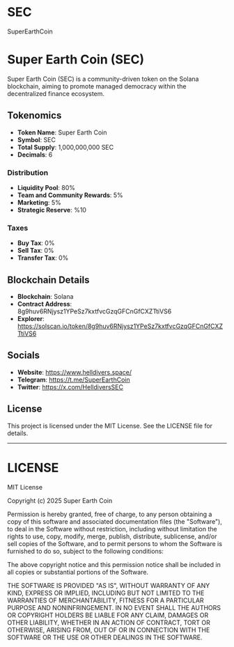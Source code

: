 # SEC
SuperEarthCoin

# Super Earth Coin (SEC)

Super Earth Coin (SEC) is a community-driven token on the Solana blockchain, aiming to promote managed democracy within the decentralized finance ecosystem.

## Tokenomics

- **Token Name**: Super Earth Coin
- **Symbol**: SEC
- **Total Supply**: 1,000,000,000 SEC
- **Decimals**: 6

### Distribution
- **Liquidity Pool**: 80%
- **Team and Community Rewards**: 5%
- **Marketing**: 5%
- **Strategic Reserve**: %10

### Taxes
- **Buy Tax**: 0%
- **Sell Tax**: 0%
- **Transfer Tax**: 0%

## Blockchain Details
- **Blockchain**: Solana
- **Contract Address**: 8g9huv6RNjysz1YPeSz7kxtfvcGzqGFCnGfCXZTtiVS6
- **Explorer**: https://solscan.io/token/8g9huv6RNjysz1YPeSz7kxtfvcGzqGFCnGfCXZTtiVS6

## Socials
- **Website**: https://www.helldivers.space/
- **Telegram**: https://t.me/SuperEarthCoin
- **Twitter**: https://x.com/HelldiversSEC

## License

This project is licensed under the MIT License. See the LICENSE file for details.

---

# LICENSE

MIT License

Copyright (c) 2025 Super Earth Coin

Permission is hereby granted, free of charge, to any person obtaining a copy
of this software and associated documentation files (the "Software"), to deal
in the Software without restriction, including without limitation the rights
to use, copy, modify, merge, publish, distribute, sublicense, and/or sell
copies of the Software, and to permit persons to whom the Software is
furnished to do so, subject to the following conditions:

The above copyright notice and this permission notice shall be included in all
copies or substantial portions of the Software.

THE SOFTWARE IS PROVIDED "AS IS", WITHOUT WARRANTY OF ANY KIND, EXPRESS OR
IMPLIED, INCLUDING BUT NOT LIMITED TO THE WARRANTIES OF MERCHANTABILITY,
FITNESS FOR A PARTICULAR PURPOSE AND NONINFRINGEMENT. IN NO EVENT SHALL THE
AUTHORS OR COPYRIGHT HOLDERS BE LIABLE FOR ANY CLAIM, DAMAGES OR OTHER
LIABILITY, WHETHER IN AN ACTION OF CONTRACT, TORT OR OTHERWISE, ARISING FROM,
OUT OF OR IN CONNECTION WITH THE SOFTWARE OR THE USE OR OTHER DEALINGS IN THE
SOFTWARE.
